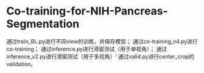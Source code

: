 # Co-training-for-NIH-Pancreas-Segmentation
通过train_BL.py进行不同view的训练，并保存模型；
通过co-training_v4.py进行co-training；
通过inference.py进行滑窗测试（用于单视角）；
通过inference_v2.py进行滑窗测试（用于多视角）‘
通过valid.py进行center_crop的validation。
